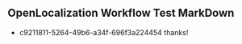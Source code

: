 ## OpenLocalization Workflow Test MarkDown
* c9211811-5264-49b6-a34f-696f3a224454 thanks!

<!--HONumber=Sep16_HO1-->


